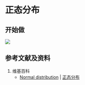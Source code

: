 # 正态分布

## 开始做

![](/images/概率/连续型随机变量/正态分布/1a.jpg)

## 参考文献及资料

1. 维基百科
	- [Normal distribution](https://en.wikipedia.org/wiki/Normal_distribution) | [正态分布](https://zh.wikipedia.org/wiki/正态分布) 
